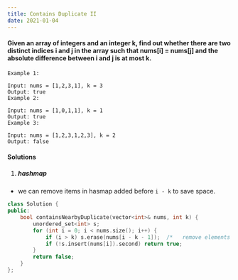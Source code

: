 ```yaml
---
title: Contains Duplicate II
date: 2021-01-04
---
```

#### Given an array of integers and an integer k, find out whether there are two distinct indices i and j in the array such that nums[i] = nums[j] and the absolute difference between i and j is at most k.

```
Example 1:

Input: nums = [1,2,3,1], k = 3
Output: true
Example 2:

Input: nums = [1,0,1,1], k = 1
Output: true
Example 3:

Input: nums = [1,2,3,1,2,3], k = 2
Output: false
```

#### Solutions

1. ##### hashmap

- we can remove items in hasmap added before `i - k` to save space.

```cpp
class Solution {
public:
    bool containsNearbyDuplicate(vector<int>& nums, int k) {
        unordered_set<int> s;
        for (int i = 0; i < nums.size(); i++) {
            if (i > k) s.erase(nums[i - k - 1]);  /*   remove elements to save space */
            if (!s.insert(nums[i]).second) return true;
        }
        return false;
    }
};
```